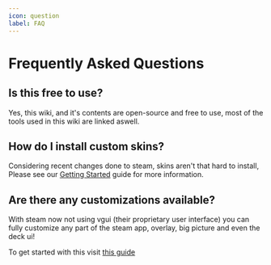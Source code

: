 ```yaml
---
icon: question
label: FAQ
---
```

# Frequently Asked Questions

## Is this free to use?

Yes, this wiki, and it's contents are open-source and free to use, most of the tools used in this wiki are linked aswell.

## How do I install custom skins?

Considering recent changes done to steam, skins aren't that hard to install, Please see our [Getting Started](/guides/getting-started.md) guide for more information.

## Are there any customizations available?

With steam now not using vgui (their proprietary user interface) you can fully customize any part of the steam app, overlay, big picture and even the deck ui!

To get started with this visit [this guide](/customization/getting-started.md)
